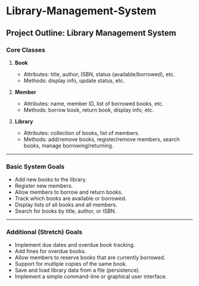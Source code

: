 # Library-Management-System
## Project Outline: Library Management System

### Core Classes

1. **Book**
   - Attributes: title, author, ISBN, status (available/borrowed), etc.
   - Methods: display info, update status, etc.

2. **Member**
   - Attributes: name, member ID, list of borrowed books, etc.
   - Methods: borrow book, return book, display info, etc.

3. **Library**
   - Attributes: collection of books, list of members.
   - Methods: add/remove books, register/remove members, search books, manage borrowing/returning.

---

### Basic System Goals

- Add new books to the library.
- Register new members.
- Allow members to borrow and return books.
- Track which books are available or borrowed.
- Display lists of all books and all members.
- Search for books by title, author, or ISBN.

---

### Additional (Stretch) Goals

- Implement due dates and overdue book tracking.
- Add fines for overdue books.
- Allow members to reserve books that are currently borrowed.
- Support for multiple copies of the same book.
- Save and load library data from a file (persistence).
- Implement a simple command-line or graphical user interface.